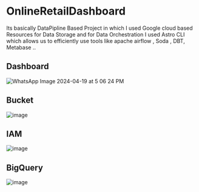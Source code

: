 # OnlineRetailDashboard
Its basically DataPipline Based Project in which I used Google cloud based Resources for Data Storage and for Data Orchestration I used Astro CLI which allows us to efficiently use tools like apache airflow   , Soda , DBT, Metabase ..


## Dashboard 

![WhatsApp Image 2024-04-19 at 5 06 24 PM](https://github.com/sachin2709/OnlineRetailDashboard/assets/96466673/b5e72d3b-5d40-47d5-b48d-369bcb179eea)


## Bucket
![image](https://github.com/sachin2709/OnlineRetailDashboard/assets/96466673/f8d9d02e-5fad-433e-a7e5-5a2e40d8b37d)


## IAM 
![image](https://github.com/sachin2709/OnlineRetailDashboard/assets/96466673/380546f8-c1aa-4c7b-b8d4-06b7e59b156e)





## BigQuery
![image](https://github.com/sachin2709/OnlineRetailDashboard/assets/96466673/6c9173ee-074b-4e6b-ae9e-6002b1216061)



